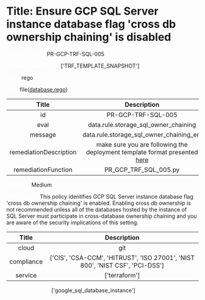 



# Title: Ensure GCP SQL Server instance database flag 'cross db ownership chaining' is disabled


***<font color="white">Master Test Id:</font>*** PR-GCP-TRF-SQL-005

***<font color="white">Master Snapshot Id:</font>*** ['TRF_TEMPLATE_SNAPSHOT']

***<font color="white">type:</font>*** rego

***<font color="white">rule:</font>*** file([database.rego])  
  
  
  
  

|Title|Description|
| :---: | :---: |
|id|PR-GCP-TRF-SQL-005|
|eval|data.rule.storage_sql_owner_chaining|
|message|data.rule.storage_sql_owner_chaining_err|
|remediationDescription|make sure you are following the deployment template format presented <a href='https://cloud.google.com/sql/docs/mysql/admin-api/rest/v1beta4/instances' target='_blank'>here</a>|
|remediationFunction|PR_GCP_TRF_SQL_005.py|


***<font color="white">Severity:</font>*** Medium

***<font color="white">Description:</font>*** This policy identifies GCP SQL Server instance database flag 'cross db ownership chaining' is enabled. Enabling cross db ownership is not recommended unless all of the databases hosted by the instance of SQL Server must participate in cross-database ownership chaining and you are aware of the security implications of this setting.  
  
  

|Title|Description|
| :---: | :---: |
|cloud|git|
|compliance|['CIS', 'CSA-CCM', 'HITRUST', 'ISO 27001', 'NIST 800', 'NIST CSF', 'PCI-DSS']|
|service|['terraform']|


***<font color="white">Resource Types:</font>*** ['google_sql_database_instance']


[database.rego]: https://github.com/prancer-io/prancer-compliance-test/tree/master/google/terraform/database.rego
